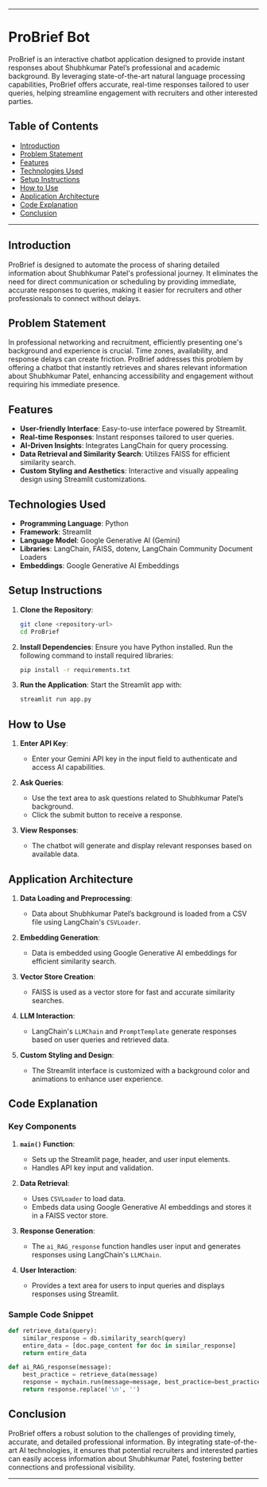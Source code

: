 
---

# ProBrief Bot

ProBrief is an interactive chatbot application designed to provide instant responses about Shubhkumar Patel’s professional and academic background. By leveraging state-of-the-art natural language processing capabilities, ProBrief offers accurate, real-time responses tailored to user queries, helping streamline engagement with recruiters and other interested parties.

## Table of Contents
- [Introduction](#introduction)
- [Problem Statement](#problem-statement)
- [Features](#features)
- [Technologies Used](#technologies-used)
- [Setup Instructions](#setup-instructions)
- [How to Use](#how-to-use)
- [Application Architecture](#application-architecture)
- [Code Explanation](#code-explanation)
- [Conclusion](#conclusion)

---

## Introduction

ProBrief is designed to automate the process of sharing detailed information about Shubhkumar Patel's professional journey. It eliminates the need for direct communication or scheduling by providing immediate, accurate responses to queries, making it easier for recruiters and other professionals to connect without delays.

## Problem Statement

In professional networking and recruitment, efficiently presenting one's background and experience is crucial. Time zones, availability, and response delays can create friction. ProBrief addresses this problem by offering a chatbot that instantly retrieves and shares relevant information about Shubhkumar Patel, enhancing accessibility and engagement without requiring his immediate presence.

## Features

- **User-friendly Interface**: Easy-to-use interface powered by Streamlit.
- **Real-time Responses**: Instant responses tailored to user queries.
- **AI-Driven Insights**: Integrates LangChain for query processing.
- **Data Retrieval and Similarity Search**: Utilizes FAISS for efficient similarity search.
- **Custom Styling and Aesthetics**: Interactive and visually appealing design using Streamlit customizations.

## Technologies Used

- **Programming Language**: Python
- **Framework**: Streamlit
- **Language Model**: Google Generative AI (Gemini)
- **Libraries**: LangChain, FAISS, dotenv, LangChain Community Document Loaders
- **Embeddings**: Google Generative AI Embeddings

## Setup Instructions

1. **Clone the Repository**:
    ```bash
    git clone <repository-url>
    cd ProBrief
    ```

2. **Install Dependencies**:
    Ensure you have Python installed. Run the following command to install required libraries:
    ```bash
    pip install -r requirements.txt
    ```

3. **Run the Application**:
    Start the Streamlit app with:
    ```bash
    streamlit run app.py
    ```

## How to Use

1. **Enter API Key**:
   - Enter your Gemini API key in the input field to authenticate and access AI capabilities.

2. **Ask Queries**:
   - Use the text area to ask questions related to Shubhkumar Patel’s background.
   - Click the submit button to receive a response.

3. **View Responses**:
   - The chatbot will generate and display relevant responses based on available data.

## Application Architecture

1. **Data Loading and Preprocessing**:
   - Data about Shubhkumar Patel’s background is loaded from a CSV file using LangChain's `CSVLoader`.
   
2. **Embedding Generation**:
   - Data is embedded using Google Generative AI embeddings for efficient similarity search.

3. **Vector Store Creation**:
   - FAISS is used as a vector store for fast and accurate similarity searches.

4. **LLM Interaction**:
   - LangChain's `LLMChain` and `PromptTemplate` generate responses based on user queries and retrieved data.

5. **Custom Styling and Design**:
   - The Streamlit interface is customized with a background color and animations to enhance user experience.

## Code Explanation

### Key Components

1. **`main()` Function**:
   - Sets up the Streamlit page, header, and user input elements.
   - Handles API key input and validation.

2. **Data Retrieval**:
   - Uses `CSVLoader` to load data.
   - Embeds data using Google Generative AI embeddings and stores it in a FAISS vector store.

3. **Response Generation**:
   - The `ai_RAG_response` function handles user input and generates responses using LangChain's `LLMChain`.

4. **User Interaction**:
   - Provides a text area for users to input queries and displays responses using Streamlit.

### Sample Code Snippet

```python
def retrieve_data(query):
    similar_response = db.similarity_search(query)
    entire_data = [doc.page_content for doc in similar_response]
    return entire_data

def ai_RAG_response(message):
    best_practice = retrieve_data(message)
    response = mychain.run(message=message, best_practice=best_practice)
    return response.replace('\n', '')
```

## Conclusion

ProBrief offers a robust solution to the challenges of providing timely, accurate, and detailed professional information. By integrating state-of-the-art AI technologies, it ensures that potential recruiters and interested parties can easily access information about Shubhkumar Patel, fostering better connections and professional visibility.

---
